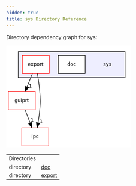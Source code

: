 ```yaml
---
hidden: true
title: sys Directory Reference
---
```


Directory dependency graph for sys:

![sys](dir_a221c7c7a3d266b8aa1c13ced02d08a5_dep.png)

|  |  |
|----|----|
| Directories |  |
| directory   | <a href="dir_ca46d41b295c5df0f648279ffc8ccca6.md">doc</a> |
| directory   | <a href="dir_1084a09caae2cca43d02da13ecc9a141.md">export</a> |
